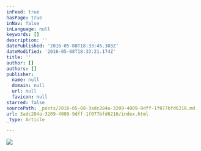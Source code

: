 ```yaml
---
inFeed: true
hasPage: true
inNav: false
inLanguage: null
keywords: []
description: ''
datePublished: '2016-05-08T18:33:45.303Z'
dateModified: '2016-05-08T18:33:21.174Z'
title: ''
author: []
authors: []
publisher:
  name: null
  domain: null
  url: null
  favicon: null
starred: false
sourcePath: _posts/2016-05-08-3adc284a-3209-4009-9dff-1f077bfd6216.md
url: 3adc284a-3209-4009-9dff-1f077bfd6216/index.html
_type: Article

---
```

![](https://the-grid-user-content.s3-us-west-2.amazonaws.com/28745019-7c5d-4273-8cf7-9f461fcd59ec.jpg)